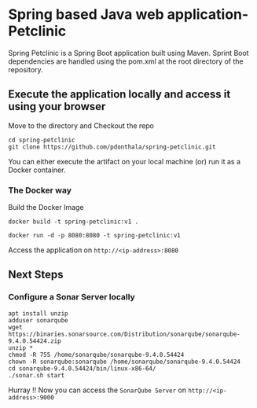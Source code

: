 # Spring based Java web application- Petclinic
 
Spring Petclinic is a Spring Boot application built using Maven. Sprint Boot dependencies are handled using the pom.xml 
at the root directory of the repository.

## Execute the application locally and access it using your browser

Move to the directory and Checkout the repo

```
cd spring-petclinic
git clone https://github.com/pdonthala/spring-petclinic.git

```


You can either execute the artifact on your local machine (or) run it as a Docker container.

### The Docker way

Build the Docker Image

```
docker build -t spring-petclinic:v1 .
```

```
docker run -d -p 8080:8080 -t spring-petclinic:v1
```

Access the application on `http://<ip-address>:8080`


## Next Steps

### Configure a Sonar Server locally

```
apt install unzip
adduser sonarqube
wget https://binaries.sonarsource.com/Distribution/sonarqube/sonarqube-9.4.0.54424.zip
unzip *
chmod -R 755 /home/sonarqube/sonarqube-9.4.0.54424
chown -R sonarqube:sonarqube /home/sonarqube/sonarqube-9.4.0.54424
cd sonarqube-9.4.0.54424/bin/linux-x86-64/
./sonar.sh start
```

Hurray !! Now you can access the `SonarQube Server` on `http://<ip-address>:9000` 
